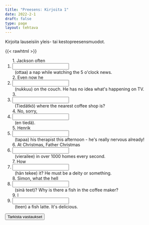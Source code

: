 ```yaml
---
title: "Preesens: Kirjoita 1"
date: 2022-2-1
draft: false
type: page
layout: tehtava
---
```


Kirjoita lauseisiin yleis- tai kestopreesensmuodot.

{{< rawhtml >}}
<div class="tehtava">
<form autocomplete="off">
  <ol>
  
<section>
1. Jackson often &nbsp;<li><input id="q1" type="text"/><span></span></li>&nbsp; (ottaa) a nap while watching the 5 o'clock news.
</section>
<section>
2. Even now he &nbsp;<li><input id="q2" type="text"/><span></span></li>&nbsp; (nukkuu) on the couch. He has no idea what's happening on TV.
</section>
<section>
3. &nbsp;<li><input id="q3" type="text"/><span></span></li>&nbsp; (Tiedätkö) where the nearest coffee shop is?
</section>
<section>
4. No, sorry, &nbsp;<li><input id="q4" type="text"/><span></span></li>&nbsp; (en tiedä).
</section>
<section>
5. Henrik&nbsp;<li><input id="q5" type="text"/><span></span></li>&nbsp; (tapaa) his therapist this afternoon - he's really nervous already!
</section>
<section>
6. At Christmas, Father Christmas&nbsp;<li><input id="q6" type="text"/><span></span></li>&nbsp; (vierailee) in over 1000 homes every second. 
</section>
<section>
7. How &nbsp;<li><input id="q7" type="text"/><span></span></li>&nbsp; (hän tekee) it? He must be a deity or something.
</section>
<section>
8. Simon, what the hell &nbsp;<li><input id="q8" type="text"/><span></span></li>&nbsp; (sinä teet)? Why is there a fish in the coffee maker?
<section>
9. I &nbsp;<li><input id="q9" type="text"/><span></span></li>&nbsp; (teen) a fish latte. It's delicious.
</section> </ol>
  
 <link rel="stylesheet" type="text/css" href="/css/kirjoita1.css"/>

<div id="buttonWrapper">
   <input type="submit" id="submit" value="Tarkista vastaukset" />
   </div>
</form>

</div>


<script>
var answers = {
  "q1": ["takes"],
  "q2": ["is sleeping"],
  "q3": ["do you know"],
  "q4": ["i don't know", "i do not know"],
  "q5": ["is seeing", "is meeting"],
  "q6": ["visits"],
  "q7": ["does he do"],
  "q8": ["are you doing", "you're doing"],
  "q9": ["'m making", "am making"],
};

function markAnswers() {
  $("input[type='text']").each(function() {
    console.log($.inArray(this.value, answers[this.id]));
    if ($.inArray(this.value.toLowerCase().trim(), answers[this.id]) === -1) {
      $(this).parent()[0].setAttribute("class", "vaarin");
    } else {
      $(this).parent()[0].setAttribute("class", "oikein");
    }
  })
}

$("form").on("submit", function(e) {
  e.preventDefault();
  markAnswers();
});

const input = document.querySelector('.tehtava input');
const span = document.querySelector('.tehtava span');

document.querySelectorAll("input").forEach(elem => elem.addEventListener('input', function (event) {
    span.innerHTML = this.value.replace(/\s/g, '&nbsp;');
    this.style.width = span.offsetWidth + 'px';
}));

</script>
</rawhtml>